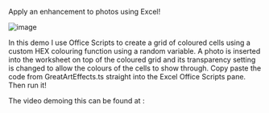 Apply an enhancement to photos using Excel! 

![image](https://user-images.githubusercontent.com/47678539/159925164-2b4279a5-dff0-4000-a985-1c0a306b7eea.png)

In this demo I use Office Scripts to create a grid of coloured cells using a custom HEX colouring function using a random variable. 
A photo is inserted into the worksheet on top of the coloured grid and its transparency setting is changed to allow the colours of 
the cells to show through.
Copy paste the code from GreatArtEffects.ts straight into the Excel Office Scripts pane. Then run it!


The video demoing this can be found at  : 

